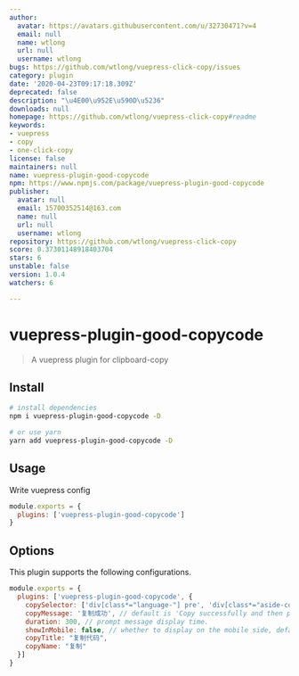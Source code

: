 ```yaml
---
author:
  avatar: https://avatars.githubusercontent.com/u/32730471?v=4
  email: null
  name: wtlong
  url: null
  username: wtlong
bugs: https://github.com/wtlong/vuepress-click-copy/issues
category: plugin
date: '2020-04-23T09:17:18.309Z'
deprecated: false
description: "\u4E00\u952E\u590D\u5236"
downloads: null
homepage: https://github.com/wtlong/vuepress-click-copy#readme
keywords:
- vuepress
- copy
- one-click-copy
license: false
maintainers: null
name: vuepress-plugin-good-copycode
npm: https://www.npmjs.com/package/vuepress-plugin-good-copycode
publisher:
  avatar: null
  email: 15700352514@163.com
  name: null
  url: null
  username: wtlong
repository: https://github.com/wtlong/vuepress-click-copy
score: 0.37301148918403704
stars: 6
unstable: false
version: 1.0.4
watchers: 6

---
```


# vuepress-plugin-good-copycode

> A vuepress plugin for clipboard-copy


## Install

``` bash
# install dependencies
npm i vuepress-plugin-good-copycode -D

# or use yarn
yarn add vuepress-plugin-good-copycode -D
```

## Usage

Write vuepress config

``` javascript
module.exports = {
  plugins: ['vuepress-plugin-good-copycode']
}
```

## Options

This plugin supports the following configurations.

``` javascript
module.exports = {
  plugins: ['vuepress-plugin-good-copycode', {
    copySelector: ['div[class*="language-"] pre', 'div[class*="aside-code"] aside'], // String or Array
    copyMessage: '复制成功', // default is 'Copy successfully and then paste it for use.'
    duration: 300, // prompt message display time.
    showInMobile: false, // whether to display on the mobile side, default: false.
    copyTitle: "复制代码",
    copyName: "复制"
  }]
}
```
